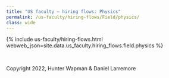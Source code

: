 ```yaml
---
title: "US faculty — hiring flows: Physics"
permalink: /us-faculty/hiring-flows/Field/physics/
class: wide
---
```


{% include us-faculty/hiring-flows.html webweb_json=site.data.us_faculty.hiring_flows.field.physics %}

<br>

Copyright 2022, Hunter Wapman & Daniel Larremore